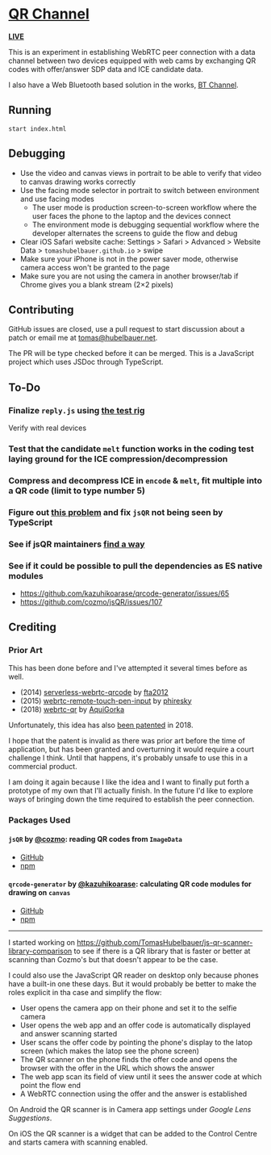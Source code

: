 # [QR Channel](https://tomashubelbauer.github.io/qr-channel/)

[**LIVE**](https://tomashubelbauer.github.io/qr-channel/)

This is an experiment in establishing WebRTC peer connection with a data channel between two devices equipped with web cams by
exchanging QR codes with offer/answer SDP data and ICE candidate data.

I also have a Web Bluetooth based solution in the works, [BT Channel](https://github.com/TomasHubelbauer/bt-channel).

## Running

`start index.html`

## Debugging

- Use the video and canvas views in portrait to be able to verify that video to canvas drawing works correctly
- Use the facing mode selector in portrait to switch between environment and use facing modes
  - The user mode is production screen-to-screen workflow where the user faces the phone to the laptop and the devices connect
  - The environment mode is debugging sequential workflow where the developer alternates the screens to guide the flow and debug
- Clear iOS Safari website cache: Settings > Safari > Advanced > Website Data > `tomashubelbauer.github.io` > swipe
- Make sure your iPhone is not in the power saver mode, otherwise camera access won't be granted to the page
- Make sure you are not using the camera in another browser/tab if Chrome gives you a blank stream (2×2 pixels)

## Contributing

GitHub issues are closed, use a pull request to start discussion about a patch or email me at tomas@hubelbauer.net.

The PR will be type checked before it can be merged. This is a JavaScript project which uses JSDoc through TypeScript.

## To-Do

### Finalize `reply.js` using [the test rig](https://github.com/TomasHubelbauer/qr-channel/src/test/replying)

Verify with real devices

### Test that the candidate `melt` function works in the coding test laying ground for the ICE compression/decompression

### Compress and decompress ICE in `encode` & `melt`, fit multiple into a QR code (limit to type number 5)

### Figure out [this problem](https://stackoverflow.com/q/53958469/2715716) and fix `jsQR` not being seen by TypeScript

### See if jsQR maintainers [find a way](https://github.com/cozmo/jsQR/issues/108)

### See if it could be possible to pull the dependencies as ES native modules

- https://github.com/kazuhikoarase/qrcode-generator/issues/65
- https://github.com/cozmo/jsQR/issues/107

## Crediting

### Prior Art

This has been done before and I've attempted it several times before as well.

- (2014) [serverless-webrtc-qrcode](https://github.com/fta2012/serverless-webrtc-qrcode) by [fta2012](https://github.com/fta2012)
- (2015) [webrtc-remote-touch-pen-input](https://github.com/phiresky/webrtc-remote-touch-pen-input) by [phiresky](https://github.com/phiresky)
- (2018) [webrtc-qr](https://github.com/AquiGorka/webrtc-qr) by [AquiGorka](https://github.com/AquiGorka)

Unfortunately, this idea has also [been patented](https://patents.google.com/patent/US20160021148A1) in 2018.

I hope that the patent is invalid as there was prior art before the time of application, but has been granted and overturning
it would require a court challenge I think. Until that happens, it's probably unsafe to use this in a commercial product.

I am doing it again because I like the idea and I want to finally put forth a prototype of my own that I'll actually finish.
In the future I'd like to explore ways of bringing down the time required to establish the peer connection.

### Packages Used

#### `jsQR` by [@cozmo](https://github.com/cozmo): reading QR codes from `ImageData`

- [GitHub](https://github.com/cozmo/jsQR)
- [npm](https://www.npmjs.com/package/jsqr)

#### `qrcode-generator` by [@kazuhikoarase](https://github.com/kazuhikoarase): calculating QR code modules for drawing on `canvas`

- [GitHub](https://github.com/kazuhikoarase/qrcode-generator)
- [npm](https://www.npmjs.com/package/qrcode-generator)

---

I started working on https://github.com/TomasHubelbauer/js-qr-scanner-library-comparison
to see if there is a QR library that is faster or better at scanning than Cozmo's but
that doesn't appear to be the case.

I could also use the JavaScript QR reader on desktop only because phones have a built-in
one these days. But it would probably be better to make the roles explicit in tha case
and simplify the flow:

- User opens the camera app on their phone and set it to the selfie camera
- User opens the web app and an offer code is automatically displayed and answer scanning started
- User scans the offer code by pointing the phone's display to the latop screen (which makes the latop see the phone screen)
- The QR scanner on the phone finds the offer code and opens the browser with the offer in the URL which shows the answer
- The web app scan its field of view until it sees the answer code at which point the flow end
- A WebRTC connection using the offer and the answer is established

On Android the QR scanner is in Camera app settings under *Google Lens Suggestions*.

On iOS the QR scanner is a widget that can be added to the Control Centre and starts camera with scanning enabled.
